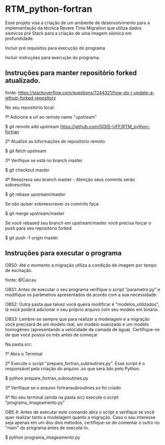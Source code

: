 # RTM_python-fortran

Esse projeto visa a criação de um ambiente de desenvolvimento para a implementação da técnica Revere Time Migration que utiliza dados sísmicos pré Stack para a criação de uma imagem sísmica em profundidade.

Incluir pré requisitos para execução do programa

Incluir instruções para execução do programa.

## Instruções para manter repositório forked atualizado.
fonte: https://stackoverflow.com/questions/7244321/how-do-i-update-a-github-forked-repository

No seu repositório local:

1º Adicione a url ao remote name "upstream"

$ git remote add upstream https://github.com/GISIS-UFF/RTM_python-fortran

2º Atualize as informações do repositório remoto

$ git fetch upstream 

3º Verifique se está no branch master

$ git checkout master

4º Reescreva seu branch master - Atenção seus commits serão sobrescritos

$ git rebase upstream/master

Se não quiser sobreescrever os commits faça:

$ git merge upstream/master

Se você rebased seu branch em upstream/master você precisa forçar o push
para seu repositório forked

$ git push -f origin master

## Instruções para executar o programa

OBS0: Até o momento a migração utiliza a condição de imagem por tempo de excitação. 

fonte: @Caicau

OBS1: Antes de executar o seu programa verifique o script "parametro.py" e modifique os parâmetros apresentados de acordo com a sua necessidade.

OBS2: Outra pasta que talvez você queira modificar é "modelos_utilizados", lá você poderá adicionar o seu próprio arquivo com seu modelo em binário.

OBS3: Lembre-se sempre que para realizar a modelagem e a migração você precisará de um modelo real, um modelo suavizado e um modelo homogêneo (apresentando a velocidade da camada de água). Certifique-se de que você possui os três antes de começar 

Na pasta src:

1º Abra o Terminal

2º Execute o script "prepare_fortran_subroutines.py". Esse script é o responsável pela criação do arquivo .so que será lido pelo Python.

$ python prepare_fortran_subroutines.py 

3º Verifique se o arquivo fortransubroutines.so foi criado

4º No seu terminal (ainda na pasta src) execute o script "programa_imageamento.py"

OBS 4: Antes de executar este comando abra o script e verifique se você quer realizar tanto a modelagem quanto a migração. Caso o seu interesse seja apenas em um dos dois métodos, certifique-se de comentar o outro no "main" do programa antes de executá-lo.

$ python programa_imageamento.py



 